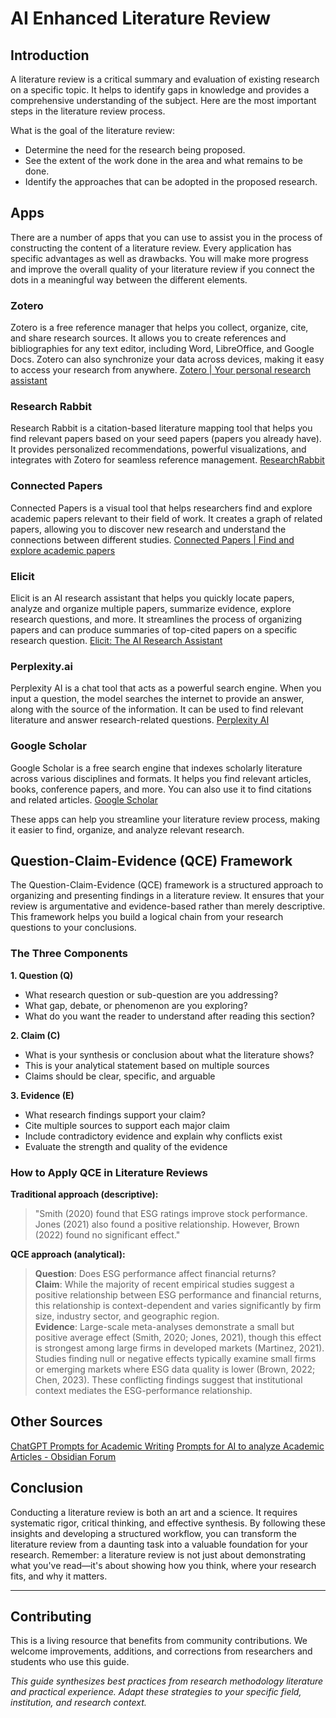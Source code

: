 # AI Enhanced Literature Review

## Introduction

A literature review is a critical summary and evaluation of existing research on a specific topic. It helps to identify gaps in knowledge and provides a comprehensive understanding of the subject. Here are the most important steps in the literature review process.

What is the goal of the literature review:
- Determine the need for the research being proposed.
- See the extent of the work done in the area and what remains to be done.
- Identify the approaches that can be adopted in the proposed research.


## Apps
There are a number of apps that you can use to assist you in the process of constructing the content of a literature review. Every application has specific advantages as well as drawbacks. You will make more progress and improve the overall quality of your literature review if you connect the dots in a meaningful way between the different elements.

### Zotero
Zotero is a free reference manager that helps you collect, organize, cite, and share research sources. It allows you to create references and bibliographies for any text editor, including Word, LibreOffice, and Google Docs. Zotero can also synchronize your data across devices, making it easy to access your research from anywhere.
[Zotero | Your personal research assistant](https://www.zotero.org/)

### Research Rabbit
Research Rabbit is a citation-based literature mapping tool that helps you find relevant papers based on your seed papers (papers you already have). It provides personalized recommendations, powerful visualizations, and integrates with Zotero for seamless reference management.
[ResearchRabbit](https://www.researchrabbit.ai/)

### Connected Papers
Connected Papers is a visual tool that helps researchers find and explore academic papers relevant to their field of work. It creates a graph of related papers, allowing you to discover new research and understand the connections between different studies.
[Connected Papers | Find and explore academic papers](https://www.connectedpapers.com/)

### Elicit
Elicit is an AI research assistant that helps you quickly locate papers, analyze and organize multiple papers, summarize evidence, explore research questions, and more. It streamlines the process of organizing papers and can produce summaries of top-cited papers on a specific research question.
[Elicit: The AI Research Assistant](https://elicit.org/)

### Perplexity.ai
Perplexity AI is a chat tool that acts as a powerful search engine. When you input a question, the model searches the internet to provide an answer, along with the source of the information. It can be used to find relevant literature and answer research-related questions.
[Perplexity AI](https://www.perplexity.ai/)

### Google Scholar
Google Scholar is a free search engine that indexes scholarly literature across various disciplines and formats. It helps you find relevant articles, books, conference papers, and more. You can also use it to find citations and related articles.
[Google Scholar](https://scholar.google.com/)

These apps can help you streamline your literature review process, making it easier to find, organize, and analyze relevant research.

## Question-Claim-Evidence (QCE) Framework

The Question-Claim-Evidence (QCE) framework is a structured approach to organizing and presenting findings in a literature review. It ensures that your review is argumentative and evidence-based rather than merely descriptive. This framework helps you build a logical chain from your research questions to your conclusions.

### The Three Components

**1. Question (Q)**
- What research question or sub-question are you addressing?
- What gap, debate, or phenomenon are you exploring?
- What do you want the reader to understand after reading this section?

**2. Claim (C)**
- What is your synthesis or conclusion about what the literature shows?
- This is your analytical statement based on multiple sources
- Claims should be clear, specific, and arguable

**3. Evidence (E)**
- What research findings support your claim?
- Cite multiple sources to support each major claim
- Include contradictory evidence and explain why conflicts exist
- Evaluate the strength and quality of the evidence

### How to Apply QCE in Literature Reviews

**Traditional approach (descriptive):**
> "Smith (2020) found that ESG ratings improve stock performance. Jones (2021) also found a positive relationship. However, Brown (2022) found no significant effect."

**QCE approach (analytical):**
> **Question**: Does ESG performance affect financial returns?  
> **Claim**: While the majority of recent empirical studies suggest a positive relationship between ESG performance and financial returns, this relationship is context-dependent and varies significantly by firm size, industry sector, and geographic region.  
> **Evidence**: Large-scale meta-analyses demonstrate a small but positive average effect (Smith, 2020; Jones, 2021), though this effect is strongest among large firms in developed markets (Martinez, 2021). Studies finding null or negative effects typically examine small firms or emerging markets where ESG data quality is lower (Brown, 2022; Chen, 2023). These conflicting findings suggest that institutional context mediates the ESG-performance relationship.

## Other Sources
[ChatGPT Prompts for Academic Writing](https://github.com/ahmetbersoz/chatgpt-prompts-for-academic-writing)
[Prompts for AI to analyze Academic Articles - Obsidian Forum](https://forum.obsidian.md/t/prompts-for-artificial-intelligence-to-analyze-academic-articles/80709)
## Conclusion

Conducting a literature review is both an art and a science. It requires systematic rigor, critical thinking, and effective synthesis. By following these insights and developing a structured workflow, you can transform the literature review from a daunting task into a valuable foundation for your research. Remember: a literature review is not just about demonstrating what you've read—it's about showing how you think, where your research fits, and why it matters.

---
## Contributing
This is a living resource that benefits from community contributions. We welcome improvements, additions, and corrections from researchers and students who use this guide.

*This guide synthesizes best practices from research methodology literature and practical experience. Adapt these strategies to your specific field, institution, and research context.*
